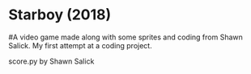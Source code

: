 # Starboy (2018)
#A video game made along with some sprites and coding from Shawn Salick. My first attempt at a coding project.


score.py by Shawn Salick
